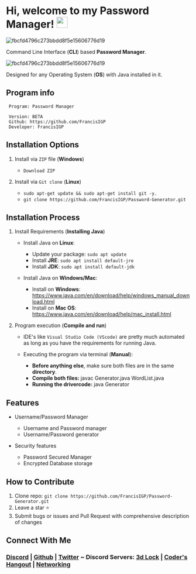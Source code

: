 # Hi, welcome to my Password Manager! <img width="30" src="https://emojis.slackmojis.com/emojis/images/1593555389/9579/blob_excited.gif?1593555389" alt="party blob" />

![fbcfd4796c273bbdd8f5e15606776d19](https://user-images.githubusercontent.com/75497349/117658110-ef3b0780-b1cc-11eb-968b-4241ae606e64.jpg)

Command Line Interface (**CLI**) based **Password Manager**.  

![fbcfd4796c273bbdd8f5e15606776d19](https://user-images.githubusercontent.com/75497349/117658040-dc283780-b1cc-11eb-9864-19859fe64d85.jpg)

Designed for any Operating System (**OS**) with Java installed in it.

**Program info**
---

```
 Program: Password Manager
 
 Version: BETA
 Github: https://github.com/FrancisIGP
 Developer: FrancisIGP
```
**Installation Options**
---

1. Install via `ZIP` file (**Windows**)

   + `Download ZIP`
   
2. Install via `Git clone` (**Linux**)

   + `sudo apt-get update && sudo apt-get install git -y.`
   + `git clone https://github.com/FrancisIGP/Password-Generator.git`

**Installation Process**
---

1. Install Requirements (**Installing Java**)
   
   - Install Java on **Linux**:
   
     + Update your package: `sudo apt update`
     + Install **JRE**: `sudo apt install default-jre`
     + Install **JDK**: `sudo apt install default-jdk`
     
   - Install Java on **Windows/Mac**:
   
     + Install on **Windows**: https://www.java.com/en/download/help/windows_manual_download.html
     + Install on **Mac OS**: https://www.java.com/en/download/help/mac_install.html

1. Program execution (**Compile and run**)

   - IDE's like `Visual Studio Code (VScode)` are pretty much automated as long as you have the requirements for running Java.
   - Executing the program via terminal (**Manual**):
     
     + **Before anything else**, make sure both files are in the same **directory**.
     + **Compile both files:** javac Generator.java WordList.java
     + **Running the drivercode:** java Generator


**Features**
---

- Username/Password Manager

  + Username and Password manager
  + Username/Password generator
  
- Security features 
 
  + Password Secured Manager
  + Encrypted Database storage
   
**How to Contribute**
---

1. Clone repo: `git clone https://github.com/FrancisIGP/Password-Generator.git`
2. Leave a star ⭐
3. Submit bugs or issues and Pull Request with comprehensive description of changes

**Connect With Me**
---

<h3><a href="https://discordapp.com/users/448500121605505035/">Discord</a> | <a href="https://github.com/FrancisIGP">Github</a> | <a href="https://twitter.com/Francis_IGP">Twitter</a> ~  Discord Servers: <a href="https://discord.gg/G563YXspQf">3d Lock</a> | <a href="https://discord.gg/sc8n9p8w6E">Coder's Hangout</a> | <a href="https://discord.com/invite/VMSh7qY">Networking</a></h3> 
